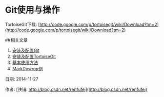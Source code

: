 Git使用与操作
==


TortoiseGit下载: [http://code.google.com/p/tortoisegit/wiki/Download?tm=2](http://code.google.com/p/tortoisegit/wiki/Download?tm=2)




##相关文章

1. [安装及配置Git](01_GitInstall.md)
1. [安装及配置TortoiseGit](02_TortoiseGit.md)
1. [基本使用方法](03_Usage.md)
1. [MarkDown示例](04_MarkDownDemo.md)


日期: 2014-11-27

作者: [铁锚: http://blog.csdn.net/renfufei](http://blog.csdn.net/renfufei)
